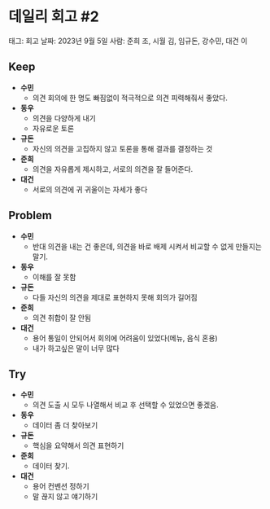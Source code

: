 # 데일리 회고 #2

태그: 회고
날짜: 2023년 9월 5일
사람: 준희 조, 시월 김, 임규돈, 강수민, 대건 이

## Keep

- **수민**
    - 의견 회의에 한 명도 빠짐없이 적극적으로 의견 피력해줘서 좋았다.
- **동우**
    - 의견을 다양하게 내기
    - 자유로운 토론
- **규돈**
    - 자신의 의견을 고집하지 않고 토론을 통해 결과를 결정하는 것
- **준희**
    - 의견을 자유롭게 제시하고, 서로의 의견을 잘 들어준다.
- **대건**
    - 서로의 의견에 귀 귀울이는 자세가 좋다

## Problem

- **수민**
    - 반대 의견을 내는 건 좋은데, 의견을 바로 배제 시켜서 비교할 수 없게 만들지는 말기.
- **동우**
    - 이해를 잘 못함
- **규돈**
    - 다들 자신의 의견을 제대로 표현하지 못해 회의가 길어짐
- **준희**
    - 의견 취합이 잘 안됨
- **대건**
    - 용어 통일이 안되어서 회의에 어려움이 있었다(메뉴, 음식 혼용)
    - 내가 하고싶은 말이 너무 많다

## Try

- **수민**
    - 의견 도출 시 모두 나열해서 비교 후 선택할 수 있었으면 좋겠음.
- **동우**
    - 데이터 좀 더 찾아보기
- **규돈**
    - 핵심을 요약해서 의견 표현하기
- **준희**
    - 데이터 찾기.
- **대건**
    - 용어 컨벤션 정하기
    - 말 끊지 않고 얘기하기